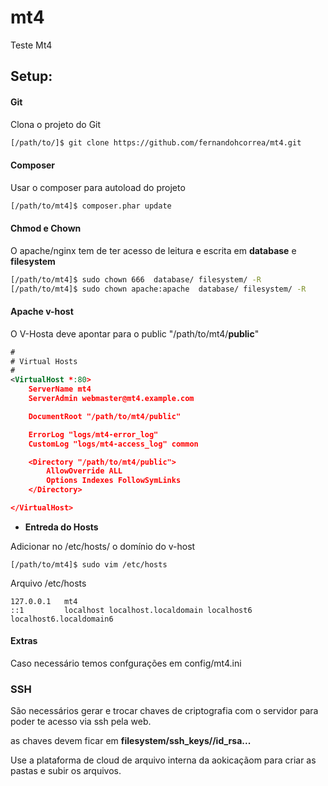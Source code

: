 # mt4
Teste Mt4

## Setup:


#### Git
Clona o projeto do Git

```sh
[/path/to/]$ git clone https://github.com/fernandohcorrea/mt4.git
```

#### Composer

Usar o composer para autoload do projeto

```sh
[/path/to/mt4]$ composer.phar update
```

#### Chmod e Chown

O apache/nginx tem de ter acesso de leitura e escrita em **database** e **filesystem**

```sh
[/path/to/mt4]$ sudo chown 666  database/ filesystem/ -R
[/path/to/mt4]$ sudo chown apache:apache  database/ filesystem/ -R
```

#### Apache v-host

O V-Hosta deve apontar para o public "/path/to/mt4/**public**"

```xml
#
# Virtual Hosts
#
<VirtualHost *:80>
    ServerName mt4
    ServerAdmin webmaster@mt4.example.com

    DocumentRoot "/path/to/mt4/public"

    ErrorLog "logs/mt4-error_log"
    CustomLog "logs/mt4-access_log" common

    <Directory "/path/to/mt4/public">
        AllowOverride ALL
        Options Indexes FollowSymLinks
    </Directory>

</VirtualHost>

```


*  **Entreda do Hosts**

Adicionar no /etc/hosts/ o domínio do v-host

```
[/path/to/mt4]$ sudo vim /etc/hosts

```

Arquivo /etc/hosts

```text
127.0.0.1   mt4
::1         localhost localhost.localdomain localhost6 localhost6.localdomain6

```

#### Extras

Caso necessário temos confgurações em config/mt4.ini


### SSH

São necessários gerar e trocar chaves de criptografia com o servidor para poder te acesso via ssh pela web.

as chaves devem ficar em **filesystem/ssh_keys/<user>/id_rsa...**

Use a plataforma de cloud de arquivo interna da aokicaçãom para criar as pastas e subir os arquivos.
